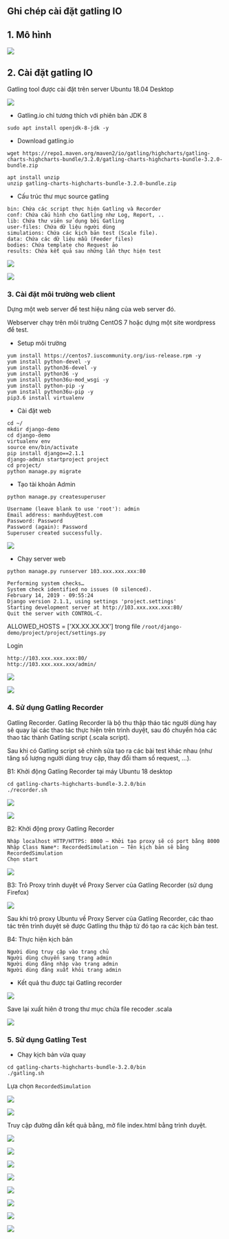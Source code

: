 ## Ghi chép cài đặt gatling IO

## 1. Mô hình

![](../images/cai-dat-gatling-io/gatlingtopo.png)

## 2. Cài đặt gatling IO

Gatling tool được cài đặt trên server Ubuntu 18.04 Desktop

![](../images/cai-dat-gatling-io/Screenshot_1079.png)

+ Gatling.io chỉ tương thích với phiên bản JDK 8

```
sudo apt install openjdk-8-jdk -y
```
+ Download gatling.io

```
wget https://repo1.maven.org/maven2/io/gatling/highcharts/gatling-charts-highcharts-bundle/3.2.0/gatling-charts-highcharts-bundle-3.2.0-bundle.zip
```

```
apt install unzip
unzip gatling-charts-highcharts-bundle-3.2.0-bundle.zip
```

+ Cấu trúc thư mục source gatling

```
bin: Chứa các script thực hiện Gatling và Recorder
conf: Chứa cấu hình cho Gatling như Log, Report, ..
lib: Chứa thư viên sử dụng bởi Gatling
user-files: Chứa dữ liệu người dùng
simulations: Chứa các kịch bản test (Scale file).
data: Chứa các dữ liệu mẫu (Feeder files)
bodies: Chứa template cho Request ảo
results: Chứa kết quả sau những lần thực hiện test
```

![](../images/cai-dat-gatling-io/Screenshot_1051.png)

![](../images/cai-dat-gatling-io/Screenshot_1080.png)

### 3. Cài đặt môi trường web client

Dựng một web server để test hiệu năng của web server đó.

Webserver chạy trên môi trường CentOS 7 hoặc dựng một site wordpress để test.

- Setup môi trường

```
yum install https://centos7.iuscommunity.org/ius-release.rpm -y
yum install python-devel -y
yum install python36-devel -y
yum install python36 -y
yum install python36u-mod_wsgi -y
yum install python-pip -y
yum install python36u-pip -y
pip3.6 install virtualenv
```

- Cài đặt web

```
cd ~/
mkdir django-demo
cd django-demo
virtualenv env
source env/bin/activate
pip install django==2.1.1
django-admin startproject project
cd project/
python manage.py migrate 
```

- Tạo tài khoản Admin

```
python manage.py createsuperuser

Username (leave blank to use 'root'): admin
Email address: manhduy@test.com
Password: Password
Password (again): Password
Superuser created successfully.
```

![](../images/cai-dat-gatling-io/Screenshot_1052.png)

- Chạy server web

```
python manage.py runserver 103.xxx.xxx.xxx:80

Performing system checks…
System check identified no issues (0 silenced).
February 14, 2019 - 09:55:24
Django version 2.1.1, using settings 'project.settings'
Starting development server at http://103.xxx.xxx.xxx:80/
Quit the server with CONTROL-C.
```

ALLOWED_HOSTS = ['XX.XX.XX.XX'] trong file `/root/django-demo/project/project/settings.py`

Login

```
http://103.xxx.xxx.xxx:80/
http://103.xxx.xxx.xxx/admin/
```

![](../images/cai-dat-gatling-io/Screenshot_1054.png)

![](../images/cai-dat-gatling-io/Screenshot_1055.png)

### 4. Sử dụng Gatling Recorder

Gatling Recorder. Gatling Recorder là bộ thu thập tháo tác người dùng hay sẽ quay lại các thao tác thực hiện trên trình duyệt, sau đó chuyển hóa các thao tác thành Gatling script (.scala script). 

Sau khi có Gatling script sẽ chỉnh sửa tạo ra các bài test khác nhau (như tăng số lượng người dùng truy cập, thay đổi tham số request, …).

B1: Khởi động Gatling Recorder tại máy Ubuntu 18 desktop

```
cd gatling-charts-highcharts-bundle-3.2.0/bin
./recorder.sh
```

![](../images/cai-dat-gatling-io/Screenshot_1081.png)

![](../images/cai-dat-gatling-io/Screenshot_1085.png)


B2: Khởi động proxy Gatling Recorder

```
Nhập localhost HTTP/HTTPS: 8000 – Khởi tạo proxy sẽ có port bằng 8000
Nhập Class Name*: RecordedSimulation – Tên kịch bản sẽ bằng RecordedSimulation
Chọn start
```

![](../images/cai-dat-gatling-io/Screenshot_1084.png)

B3: Trỏ Proxy trình duyệt về Proxy Server của Gatling Recorder (sử dụng Firefox)

![](../images/cai-dat-gatling-io/Screenshot_1087.png)

Sau khi trỏ proxy Ubuntu về Proxy Server của Gatling Recorder, các thao tác trên trình duyệt sẽ được Gatling thu thập từ đó tạo ra các kịch bản test.

B4: Thực hiện kịch bản

```
Người dùng truy cập vào trang chủ
Người dùng chuyển sang trang admin
Người dùng đăng nhập vào trang admin
Người dùng đăng xuất khỏi trang admin
```

- Kết quả thu được tại Gatling recorder

![](../images/cai-dat-gatling-io/Screenshot_1088.png)

Save lại xuất hiên ở trong thư mục chứa file recoder .scala

![](../images/cai-dat-gatling-io/Screenshot_1089.png)

### 5. Sử dụng Gatling Test


- Chạy kịch bản vừa quay

```
cd gatling-charts-highcharts-bundle-3.2.0/bin
./gatling.sh
```

Lựa chọn `RecordedSimulation`

![](../images/cai-dat-gatling-io/Screenshot_1090.png)

![](../images/cai-dat-gatling-io/Screenshot_1091.png)

Truy cập đường dẫn kết quả bằng, mở file index.html bằng trình duyệt.

![](../images/cai-dat-gatling-io/Screenshot_1092.png)

![](../images/cai-dat-gatling-io/Screenshot_1093.png)

![](../images/cai-dat-gatling-io/Screenshot_1094.png)

![](../images/cai-dat-gatling-io/Screenshot_1095.png)

![](../images/cai-dat-gatling-io/Screenshot_1096.png)

![](../images/cai-dat-gatling-io/Screenshot_1097.png)

![](../images/cai-dat-gatling-io/Screenshot_1098.png)

![](../images/cai-dat-gatling-io/Screenshot_1099.png)

